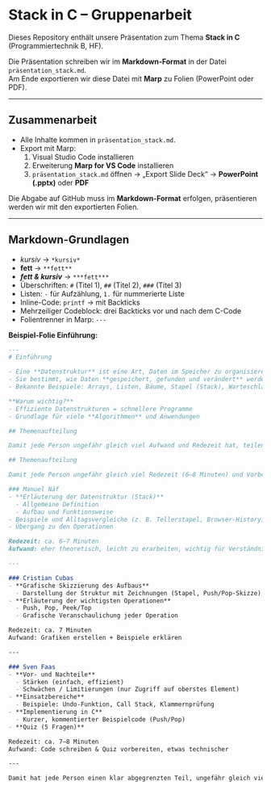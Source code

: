 # Stack in C – Gruppenarbeit

Dieses Repository enthält unsere Präsentation zum Thema **Stack in C** (Programmiertechnik B, HF).

Die Präsentation schreiben wir im **Markdown-Format** in der Datei `präsentation_stack.md`.  
Am Ende exportieren wir diese Datei mit **Marp** zu Folien (PowerPoint oder PDF).

---

## Zusammenarbeit

- Alle Inhalte kommen in `präsentation_stack.md`.  
- Export mit Marp:  
  1. Visual Studio Code installieren  
  2. Erweiterung **Marp for VS Code** installieren  
  3. `präsentation_stack.md` öffnen → „Export Slide Deck“ → **PowerPoint (.pptx)** oder **PDF**  

Die Abgabe auf GitHub muss im **Markdown-Format** erfolgen, präsentieren werden wir mit den exportierten Folien.

---

## Markdown-Grundlagen

- *kursiv* → `*kursiv*`  
- **fett** → `**fett**`  
- ***fett & kursiv*** → `***fett***`  
- Überschriften: `#` (Titel 1), `##` (Titel 2), `###` (Titel 3)  
- Listen: `-` für Aufzählung, `1.` für nummerierte Liste  
- Inline-Code: `printf` → mit Backticks  
- Mehrzeiliger Codeblock: drei Backticks vor und nach dem C-Code  
- Folientrenner in Marp: `---`  

**Beispiel-Folie Einführung:**

```markdown
---
# Einführung

- Eine **Datenstruktur** ist eine Art, Daten im Speicher zu organisieren und zu verwalten.  
- Sie bestimmt, wie Daten **gespeichert, gefunden und verändert** werden.  
- Bekannte Beispiele: Arrays, Listen, Bäume, Stapel (Stack), Warteschlangen (Queue).  

**Warum wichtig?**
- Effiziente Datenstrukturen = schnellere Programme  
- Grundlage für viele **Algorithmen** und Anwendungen  

## Themenaufteilung

Damit jede Person ungefähr gleich viel Aufwand und Redezeit hat, teilen wir die Inhalte wie folgt auf:

## Themenaufteilung

Damit jede Person ungefähr gleich viel Redezeit (6–8 Minuten) und Vorbereitungsaufwand hat, teilen wir die Präsentation so auf:

### Manuel Näf
- **Erläuterung der Datenstruktur (Stack)**
  - Allgemeine Definition  
  - Aufbau und Funktionsweise  
- Beispiele und Alltagsvergleiche (z. B. Tellerstapel, Browser-History)  
- Übergang zu den Operationen  

Redezeit: ca. 6–7 Minuten
Aufwand: eher theoretisch, leicht zu erarbeiten, wichtig für Verständnis  

---

### Cristian Cubas
- **Grafische Skizzierung des Aufbaus**
  - Darstellung der Struktur mit Zeichnungen (Stapel, Push/Pop-Skizze)  
- **Erläuterung der wichtigsten Operationen**
  - Push, Pop, Peek/Top  
  - Grafische Veranschaulichung jeder Operation  

Redezeit: ca. 7 Minuten  
Aufwand: Grafiken erstellen + Beispiele erklären  

---

### Sven Faas
- **Vor- und Nachteile**
  - Stärken (einfach, effizient)  
  - Schwächen / Limitierungen (nur Zugriff auf oberstes Element)  
- **Einsatzbereiche**
  - Beispiele: Undo-Funktion, Call Stack, Klammernprüfung  
- **Implementierung in C**
  - Kurzer, kommentierter Beispielcode (Push/Pop)  
- **Quiz (5 Fragen)**  

Redezeit: ca. 7–8 Minuten  
Aufwand: Code schreiben & Quiz vorbereiten, etwas technischer  

---

Damit hat jede Person einen klar abgegrenzten Teil, ungefähr gleich viel Redezeit und Vorbereitungsaufwand.
